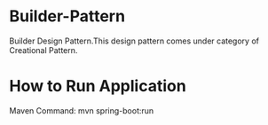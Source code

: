 # Builder-Pattern
Builder Design Pattern.This design pattern comes under category of Creational Pattern.

# How to Run Application
Maven Command: mvn spring-boot:run
